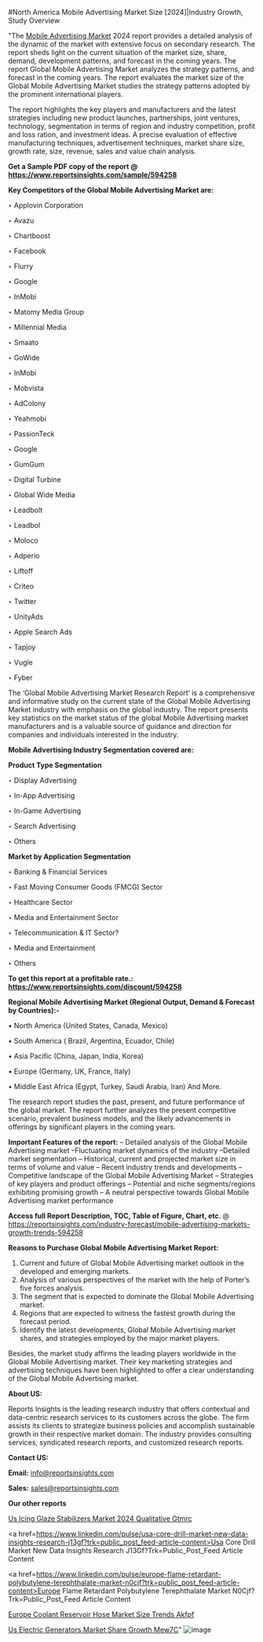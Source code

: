 #North America Mobile Advertising Market Size [2024]|Industry Growth, Study Overview

"The <a href=https://www.reportsinsights.com/sample/594258>Mobile Advertising Market</a> 2024 report provides a detailed analysis of the dynamic of the market with extensive focus on secondary research. The report sheds light on the current situation of the market size, share, demand, development patterns, and forecast in the coming years. The report Global Mobile Advertising Market analyzes the strategy patterns, and forecast in the coming years. The report evaluates the market size of the Global Mobile Advertising Market studies the strategy patterns adopted by the prominent international players.

The report highlights the key players and manufacturers and the latest strategies including new product launches, partnerships, joint ventures, technology, segmentation in terms of region and industry competition, profit and loss ration, and investment ideas. A precise evaluation of effective manufacturing techniques, advertisement techniques, market share size, growth rate, size, revenue, sales and value chain analysis.

<strong>Get a Sample PDF copy of the report @ <a href=https://www.reportsinsights.com/sample/594258 style=color:#0000ff;>https://www.reportsinsights.com/sample/594258</a></strong>

<strong>Key Competitors of the Global Mobile Advertising Market are:</strong>

‣ Applovin Corporation


‣ Avazu


‣ Chartboost


‣ Facebook


‣ Flurry


‣ Google


‣ InMobi


‣ Matomy Media Group


‣ Millennial Media


‣ Smaato


‣ GoWide


‣ InMobi


‣ Mobvista


‣ AdColony


‣ Yeahmobi


‣ PassionTeck


‣ Google


‣ GumGum


‣ Digital Turbine


‣ Global Wide Media


‣ Leadbolt


‣ Leadbol


‣ Moloco


‣ Adperio


‣ Liftoff


‣ Criteo


‣ Twitter


‣ UnityAds


‣ Apple Search Ads


‣ Tapjoy


‣ Vugle


‣ Fyber

The ‘Global Mobile Advertising Market Research Report’ is a comprehensive and informative study on the current state of the Global Mobile Advertising Market industry with emphasis on the global industry. The report presents key statistics on the market status of the global Mobile Advertising market manufacturers and is a valuable source of guidance and direction for companies and individuals interested in the industry.

<strong>Mobile Advertising Industry Segmentation covered are:</strong>

<strong>Product Type Segmentation</strong>

‣    Display Advertising


‣ In-App Advertising


‣ In-Game Advertising


‣ Search Advertising


‣ Others

<strong>Market by Application Segmentation</strong>

‣   Banking & Financial Services


‣ Fast Moving Consumer Goods (FMCG) Sector


‣ Healthcare Sector


‣ Media and Entertainment Sector


‣ Telecommunication & IT Sector?

‣ Media and Entertainment


‣ Others

<strong>To get this report at a profitable rate.: <a href=https://www.reportsinsights.com/discount/594258 style=color:#0000ff;>https://www.reportsinsights.com/discount/594258</a></strong>

<strong>Regional Mobile Advertising Market (Regional Output, Demand &amp; Forecast by Countries):-</strong>

• North America (United States, Canada, Mexico)

• South America ( Brazil, Argentina, Ecuador, Chile)

• Asia Pacific (China, Japan, India, Korea)

• Europe (Germany, UK, France, Italy)

• Middle East Africa (Egypt, Turkey, Saudi Arabia, Iran) And More.

The research report studies the past, present, and future performance of the global market. The report further analyzes the present competitive scenario, prevalent business models, and the likely advancements in offerings by significant players in the coming years.

<strong>Important Features of the report:</strong>
– Detailed analysis of the Global Mobile Advertising market
–Fluctuating market dynamics of the industry
–Detailed market segmentation
– Historical, current and projected market size in terms of volume and value
– Recent industry trends and developments
– Competitive landscape of the Global Mobile Advertising Market
– Strategies of key players and product offerings
– Potential and niche segments/regions exhibiting promising growth
– A neutral perspective towards Global Mobile Advertising market performance

<strong>Access full Report Description, TOC, Table of Figure, Chart, etc. </strong>@   <a href=https://reportsinsights.com/industry-forecast/mobile-advertising-markets-growth-trends-594258 style=color:#0000ff;>https://reportsinsights.com/industry-forecast/mobile-advertising-markets-growth-trends-594258</a>

<strong>Reasons to Purchase Global Mobile Advertising Market Report:</strong>
1. Current and future of Global Mobile Advertising market outlook in the developed and emerging markets.
2. Analysis of various perspectives of the market with the help of Porter’s five forces analysis.
3. The segment that is expected to dominate the Global Mobile Advertising market.
4. Regions that are expected to witness the fastest growth during the forecast period.
5. Identify the latest developments, Global Mobile Advertising market shares, and strategies employed by the major market players.

Besides, the market study affirms the leading players worldwide in the Global Mobile Advertising market. Their key marketing strategies and advertising techniques have been highlighted to offer a clear understanding of the Global Mobile Advertising market.

<strong><strong>About US</strong>:</strong>

Reports Insights is the leading research industry that offers contextual and data-centric research services to its customers across the globe. The firm assists its clients to strategize business policies and accomplish sustainable growth in their respective market domain. The industry provides consulting services, syndicated research reports, and customized research reports.

<strong>Contact US:</strong>

<p class=><b>Email:</b> <a href=mailto:info@reportsinsights.com>info@reportsinsights.com</a></p>
<p class=><b>Sales:</b> <a href=mailto:sales@reportsinsights.com>sales@reportsinsights.com</a></p>

<strong>Our other reports</strong>

<a href=https://www.linkedin.com/pulse/us-icing-glaze-stabilizers-market-2024-qualitative-gtmrc/>Us Icing Glaze Stabilizers Market 2024 Qualitative Gtmrc</a>

<a href=https://www.linkedin.com/pulse/usa-core-drill-market-new-data-insights-research-j13gf?trk=public_post_feed-article-content>Usa Core Drill Market New Data Insights Research J13Gf?Trk=Public_Post_Feed Article Content</a>

<a href=https://www.linkedin.com/pulse/europe-flame-retardant-polybutylene-terephthalate-market-n0cjf?trk=public_post_feed-article-content>Europe Flame Retardant Polybutylene Terephthalate Market N0Cjf?Trk=Public_Post_Feed Article Content</a>

<a href=https://www.linkedin.com/pulse/europe-coolant-reservoir-hose-market-size-trends-akfpf/>Europe Coolant Reservoir Hose Market Size Trends Akfpf</a>

<a href=https://www.linkedin.com/pulse/us-electric-generators-market-share-growth-mew7c/>Us Electric Generators Market Share Growth Mew7C</a>"
![image](https://github.com/ahaan12367/RIMarket24/assets/158471582/5ffe17af-adb1-4fe4-919e-242c3d7cfec0)
